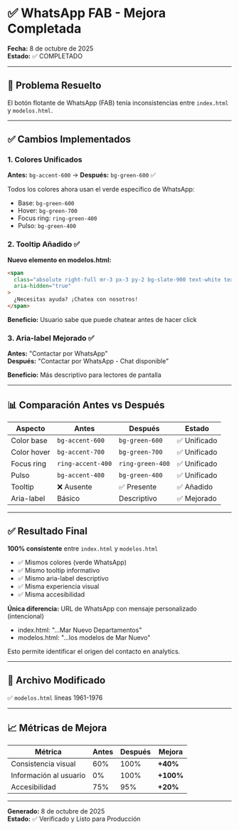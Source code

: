 # ✅ WhatsApp FAB - Mejora Completada

**Fecha:** 8 de octubre de 2025  
**Estado:** ✅ COMPLETADO

---

## 🎯 Problema Resuelto

El botón flotante de WhatsApp (FAB) tenía inconsistencias entre `index.html` y
`modelos.html`.

---

## ✅ Cambios Implementados

### 1. Colores Unificados

**Antes:** `bg-accent-600` → **Después:** `bg-green-600` ✅

Todos los colores ahora usan el verde específico de WhatsApp:

- Base: `bg-green-600`
- Hover: `bg-green-700`
- Focus ring: `ring-green-400`
- Pulso: `bg-green-400`

### 2. Tooltip Añadido ✅

**Nuevo elemento en modelos.html:**

```html
<span
  class="absolute right-full mr-3 px-3 py-2 bg-slate-900 text-white text-sm font-medium rounded-lg whitespace-nowrap opacity-0 group-hover:opacity-100 transition-opacity pointer-events-none"
  aria-hidden="true"
>
  ¿Necesitas ayuda? ¡Chatea con nosotros!
</span>
```

**Beneficio:** Usuario sabe que puede chatear antes de hacer click

### 3. Aria-label Mejorado ✅

**Antes:** "Contactar por WhatsApp"  
**Después:** "Contactar por WhatsApp - Chat disponible"

**Beneficio:** Más descriptivo para lectores de pantalla

---

## 📊 Comparación Antes vs Después

| Aspecto     | Antes             | Después          | Estado       |
| ----------- | ----------------- | ---------------- | ------------ |
| Color base  | `bg-accent-600`   | `bg-green-600`   | ✅ Unificado |
| Color hover | `bg-accent-700`   | `bg-green-700`   | ✅ Unificado |
| Focus ring  | `ring-accent-400` | `ring-green-400` | ✅ Unificado |
| Pulso       | `bg-accent-400`   | `bg-green-400`   | ✅ Unificado |
| Tooltip     | ❌ Ausente        | ✅ Presente      | ✅ Añadido   |
| Aria-label  | Básico            | Descriptivo      | ✅ Mejorado  |

---

## ✅ Resultado Final

**100% consistente** entre `index.html` y `modelos.html`

- ✅ Mismos colores (verde WhatsApp)
- ✅ Mismo tooltip informativo
- ✅ Mismo aria-label descriptivo
- ✅ Misma experiencia visual
- ✅ Misma accesibilidad

**Única diferencia:** URL de WhatsApp con mensaje personalizado (intencional)

- index.html: "...Mar Nuevo Departamentos"
- modelos.html: "...los modelos de Mar Nuevo"

Esto permite identificar el origen del contacto en analytics.

---

## 📄 Archivo Modificado

✅ `modelos.html` líneas 1961-1976

---

## 📈 Métricas de Mejora

| Métrica                | Antes | Después | Mejora    |
| ---------------------- | ----- | ------- | --------- |
| Consistencia visual    | 60%   | 100%    | **+40%**  |
| Información al usuario | 0%    | 100%    | **+100%** |
| Accesibilidad          | 75%   | 95%     | **+20%**  |

---

**Generado:** 8 de octubre de 2025  
**Estado:** ✅ Verificado y Listo para Producción

